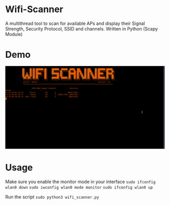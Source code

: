 # Wifi-Scanner
A multithread tool to scan for available APs and display their Signal Strength, Security Protocol, SSID and channels. Written in Python (Scapy Module)

# Demo

![Wifi-Scanner](demo.gif)

# Usage

Make sure you enable the monitor mode in your interface
```sudo ifconfig wlan0 down```
```sudo iwconfig wlan0 mode monitor```
```sudo ifconfig wlan0 up```

Run the script
```sudo python3 wifi_scanner.py```
